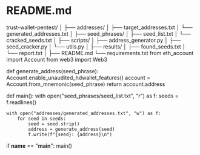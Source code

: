 # README.md

trust-wallet-pentest/
│
├── addresses/
│   ├── target_addresses.txt
│   └── generated_addresses.txt
│
├── seed_phrases/
│   ├── seed_list.txt
│   └── cracked_seeds.txt
│
├── scripts/
│   ├── address_generator.py
│   ├── seed_cracker.py
│   └── utils.py
│
├── results/
│   ├── found_seeds.txt
│   └── report.txt
│
├── README.md
└── requirements.txt
from eth_account import Account
from web3 import Web3

def generate_address(seed_phrase):
    Account.enable_unaudited_hdwallet_features()
    account = Account.from_mnemonic(seed_phrase)
    return account.address

def main():
    with open("seed_phrases/seed_list.txt", "r") as f:
        seeds = f.readlines()

    with open("addresses/generated_addresses.txt", "w") as f:
        for seed in seeds:
            seed = seed.strip()
            address = generate_address(seed)
            f.write(f"{seed}: {address}\n")

if __name__ == "__main__":
    main()
